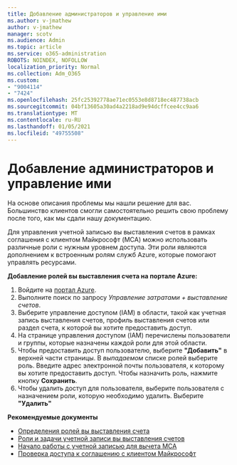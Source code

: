 ```yaml
---
title: Добавление администраторов и управление ими
ms.author: v-jmathew
author: v-jmathew
manager: scotv
ms.audience: Admin
ms.topic: article
ms.service: o365-administration
ROBOTS: NOINDEX, NOFOLLOW
localization_priority: Normal
ms.collection: Adm_O365
ms.custom:
- "9004114"
- "7424"
ms.openlocfilehash: 25fc25392778ae71ec0553e8d8718ec487738acb
ms.sourcegitcommit: 04bf13605a30ad4a2218ad9e94dcffcee4cc9aa6
ms.translationtype: MT
ms.contentlocale: ru-RU
ms.lasthandoff: 01/05/2021
ms.locfileid: "49755508"
---
```

# <a name="how-to-add-and-manage-admins"></a>Добавление администраторов и управление ими

На основе описания проблемы мы нашли решение для вас. Большинство клиентов смогли самостоятельно решить свою проблему после того, как мы сдали нашу документацию.

Для управления учетной записью вы выставления счетов в рамках соглашения с клиентом Майкрософт (MCA) можно использовать различные роли с нужным уровнем доступа. Эти роли являются дополнением к встроенным ролям служб Azure, которые помогают управлять ресурсами.

**Добавление ролей вы выставления счета на портале Azure:**

1. Войдите на [портал Azure](https://portal.azure.com/).
2. Выполните поиск по запросу *Управление затратами + выставление счетов*.
3. Выберите управление доступом (IAM) в области, такой как учетная запись выставления счетов, профиль выставления счетов или раздел счета, к которой вы хотите предоставить доступ.
4. На странице управления доступом (IAM) перечислены пользователи и группы, которые назначены каждой роли для этой области.
5. Чтобы предоставить доступ пользователю, выберите **"Добавить"** в верхней части страницы. В *выпадаемом* списке ролей выберите роль. Введите адрес электронной почты пользователя, к которому вы хотите предоставить доступ. Чтобы назначить роль, нажмите кнопку **Сохранить**.
6. Чтобы удалить доступ для пользователя, выберите пользователя с назначением роли, которую необходимо удалить. Выберите **"Удалить"**

**Рекомендуемые документы**

- [Определения ролей вы выставления счета](https://docs.microsoft.com/azure/cost-management-billing/manage/understand-mca-roles)
- [Роли и задачи учетной записи вы выставления счетов](https://docs.microsoft.com/azure/cost-management-billing/manage/understand-mca-roles#billing-account-roles-and-tasks)
- [Начало работы с учетной записью для вычета MCA](https://docs.microsoft.com/azure/cost-management-billing/understand/mca-overview)
- [Проверка доступа к соглашению с клиентом Майкрософт](https://docs.microsoft.com/azure/cost-management-billing/manage/change-credit-card?WT.mc_id=Portal-Microsoft_Azure_Support%22%20%5Cl%20%22manage-credit-cards-for-a-microsoft-customer-agreement%22%20%5Ct%20%22_blank#check-the-type-of-your-account)
